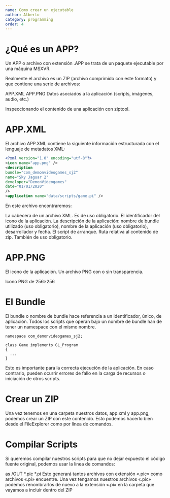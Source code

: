 ```yaml
---
name: Como crear un ejecutable
author: Alberto
category: programming
order: 4
---
```

# ¿Qué es un APP?
Un APP o archivo con extensión .APP se trata de un paquete ejecutable por una máquina MSXVR.

Realmente el archivo es un ZIP (archivo comprimido con este formato) y que contiene una serie de archivos:

APP.XML
APP.PNG
Datos asociados a la aplicación (scripts, imágenes, audio, etc.)

Inspeccionando el contenido de una aplicación con ziptool.

# APP.XML
El archivo APP.XML contiene la siguiente información estructurada con el lenguaje de metadatos XML:

```xml
<?xml version="1.0" encoding="utf-8"?>
<icon name="app.png" />
<description 
bundle="com_demonvideogames_sj2"
name="Sky Jaguar 2"
developer="DemonVideogames"
date="01/01/2020" 
/>
<application name="data/scripts/game.pi" />
```

En este archivo encontraremos:

La cabecera de un archivo XML. Es de uso obligatorio.
El identificador del icono de la aplicación.
La descripción de la aplicación: nombre de bundle utilizado (uso obligatorio), nombre de la aplicación (uso obligatorio), desarrollador y fecha.
El script de arranque. Ruta relativa al contenido de zip. También de uso obligatorio.

# APP.PNG
El icono de la aplicación. Un archivo PNG con o sin transparencia.


Icono PNG de 256×256

# El Bundle
El bundle o nombre de bundle hace referencia a un identificador, único, de aplicación. Todos los scripts que operan bajo un nombre de bundle han de tener un namespace con el mismo nombre.

```
namespace com_demonvideogames_sj2;

class Game implements GL_Program
{
  ...
}
```

Esto es importante para la correcta ejecución de la aplicación. En caso contrario, pueden ocurrir errores de fallo en la carga de recursos o iniciación de otros scripts.

# Crear un ZIP
Una vez tenemos en una carpeta nuestros datos, app.xml y app.png, podemos crear un ZIP con este contenido. Esto podemos hacerlo bien desde el FileExplorer como por línea de comandos.

# Compilar Scripts
Si queremos compilar nuestros scripts para que no dejar expuesto el código fuente original, podemos usar la línea de comandos:

as /OUT *.pic *.pi
Esto generará tantos archivos con extensión «.pic» como archivos «.pi» encuentre. Una vez tengamos nuestros archivos «.pic» podemos renombrarlos de nuevo a la extensión «.pi» en la carpeta que vayamos a incluir dentro del ZIP